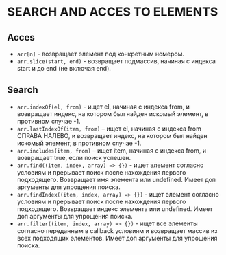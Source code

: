 # SEARCH AND ACCES TO ELEMENTS

## Acces
- `arr[n]` - возвращает элемент под конкретным номером.
- `arr.slice(start, end)` - возвращает подмассив, начиная с индекса start и до end (не включая end).

## Search
- `arr.indexOf(el, from)` - ищет el, начиная с индекса from, и возвращает индекс, на котором был найден искомый элемент, в противном случае -1.
- `arr.lastIndexOf(item, from)` – ищет el, начиная с индекса from СПРАВА НАЛЕВО, и возвращает индекс, на котором был найден искомый элемент, в противном случае -1.
- `arr.includes(item, from)` – ищет item, начиная с индекса from, и возвращает true, если поиск успешен.
- `arr.find((item, index, array) => {})` - ищет элемент согласно условиям и прерывает поиск после нахождения первого подходящего. Возвращает имя элемента или undefined. Имеет доп аргументы для упрощения поиска.
- `arr.findIndex((item, index, array) => {})` - ищет элемент согласно условиям и прерывает поиск после нахождения первого подходящего. Возвращает индекс элемента или undefined. Имеет доп аргументы для упрощения поиска.
- `arr.filter((item, index, array) => {})` - ищет все элементы согласно переданным в callback условиям и возвращает массив из всех подходящих элементов. Имеет доп аргументы для упрощения поиска.